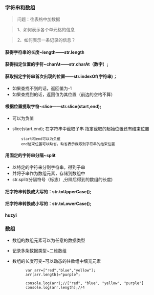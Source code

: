 ###     字符串和数组

>    问题：往表格中加数据

>    1、如何表示各个单元格的信息

>    2、如何表示一条记录的信息？

#### 获得字符串的长度~length——str.length
#### 获得指定位置的字符~charAt——str.charAt（数字）;

#### 获取指定字符串首次出现的位置——str.indexOf(字符串)；
* 如果查找不到的话，返回值为-1
* 如果查找到的话，返回值为其位置（前边的空格不算）

#### 根据位置提取字符~slice——str.slice(start,end);
* 可以为负值
* slice(start,end);
          在字符串中截取子串
          指定截取的起始位置还有结束位置
  
          start和end可以为负值
          end结束位置可以缺省，缺省表示截取到字符串的结束位置
#### 用固定的字符串分隔~split
* 以特定的字符来分割字符串，得到子串
* 并将子串作为数组元素，存储到数组中
* str.split(分隔符号（标志）,分隔后得到的数组的长度)

#### 把字符串转换成大写的：str.toUpperCase();
#### 把字符串转换成小写的：str.toLowerCase();

#### huzyi

### 数组
* 数组的数组元素可以为任意的数据类型
* 记录多条数据类型~二维数组
* 数组的长度可变~可以动态的往数组中填充元素

            var arr=["red","blue","yellow"];
            arr[arr.length]="purple";
            
            console.log(arr);//["red", "blue", "yellow", "purple"]
            console.log(arr.length);//4          
          
          
          
          
          
          
          
          
          
          
          
          
          
          
          
          
          